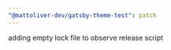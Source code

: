 ```yaml
---
"@mattoliver-dev/gatsby-theme-test": patch
---
```


adding empty lock file to observe release script
